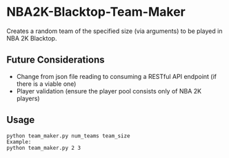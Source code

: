 # NBA2K-Blacktop-Team-Maker
Creates a random team of the specified size (via arguments) to be played in NBA 2K Blacktop.

## Future Considerations
- Change from json file reading to consuming a RESTful API endpoint (if there is a viable one)
- Player validation (ensure the player pool consists only of NBA 2K players)

## Usage
```
python team_maker.py num_teams team_size
Example:
python team_maker.py 2 3
```

